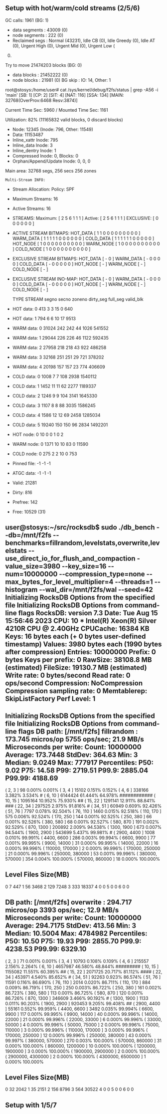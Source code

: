 ## Setup with hot/warm/cold streams (2/5/6)

GC calls: 1961 (BG: 1)
  - data segments : 43009 (0)
  - node segments : 222 (0)
  - Reclaimed segs : Normal (43231), Idle CB (0), Idle Greedy (0), Idle AT (0), Urgent High (0), Urgent Mid (0), Urgent Low (
0)
Try to move 21474203 blocks (BG: 0)
  - data blocks : 21452222 (0)
  - node blocks : 21981 (0)
BG skip : IO: 14, Other: 1

root@stosys:/home/user# cat /sys/kernel/debug/f2fs/status | grep -A56 -i 'main'
[SB: 1] [CP: 2] [SIT: 4] [NAT: 116] [SSA: 134] [MAIN: 32768(OverProv:6468 Resv:3874)]

Current Time Sec: 5960 / Mounted Time Sec: 1161

Utilization: 82% (11165832 valid blocks, 0 discard blocks)
  - Node: 12345 (Inode: 796, Other: 11549)
  - Data: 11153487
  - Inline_xattr Inode: 795
  - Inline_data Inode: 3
  - Inline_dentry Inode: 1
  - Compressed Inode: 0, Blocks: 0
  - Orphan/Append/Update Inode: 0, 0, 0

Main area: 32768 segs, 256 secs 256 zones

    Multi-Stream INFO:
  - Stream Allocation:
         Policy: SPF
  - Maximum Streams: 16
  - Active Streams: 16
  - STREAMS:
        Maximum:  [  2  5  6  1  1  1  ]
         Active:  [  2  5  6  1  1  1  ]
      EXCLUSIVE:  [  0  0  0  0  0  0  ]
  - ACTIVE STREAM BITMAPS:
       HOT_DATA   [ 1 1 0 0 0 0 0 0 0 0 0 ]
       WARM_DATA  [ 1 1 1 1 1 0 0 0 0 0 0 ]
       COLD_DATA  [ 1 1 1 1 1 1 0 0 0 0 0 ]
       HOT_NODE   [ 1 0 0 0 0 0 0 0 0 0 0 ]
       WARM_NODE  [ 1 0 0 0 0 0 0 0 0 0 0 ]
       COLD_NODE  [ 1 0 0 0 0 0 0 0 0 0 0 ]
  - EXCLUSIVE STREAM BITMAPS:
       HOT_DATA   [ - 0 ]
       WARM_DATA  [ - 0 0 0 0 ]
       COLD_DATA  [ - 0 0 0 0 0 ]
       HOT_NODE   [ - ]
       WARM_NODE  [ - ]
       COLD_NODE  [ - ]
  - EXCLUSIVE STREAM INO-MAP:
       HOT_DATA   [ - 0 ]
       WARM_DATA  [ - 0 0 0 0 ]
       COLD_DATA  [ - 0 0 0 0 0 ]
       HOT_NODE   [ - ]
       WARM_NODE  [ - ]
       COLD_NODE  [ - ]

    TYPE       STREAM    segno    secno   zoneno  dirty_seg   full_seg  valid_blk
  - HOT  data:      0      413        3        3         15          0        640
  - HOT  data:      1      794        6        6         10         17       9513
  - WARM data:      0    31024      242      242         44       1026     541552
  - WARM data:      1    29044      226      226         46       1122     592435
  - WARM data:      2    27958      218      218         43        922     486258
  - WARM data:      3    32168      251      251         29        721     378202
  - WARM data:      4    20198      157      157         23        774     406609
  - COLD data:      0     1008        7        7        108       2938    1540112
  - COLD data:      1     1452       11       11         62       2277    1189337
  - COLD data:      2     1246        9        9        104       3141    1645330
  - COLD data:      3     1107        8        8         88       3035    1586245
  - COLD data:      4     1586       12       12         69       2458    1285034
  - COLD data:      5    19240      150      150         96       2834    1492201
  - HOT  node:      0       10        0        0          1          0          2
  - WARM node:      0     1371       10       10         83          0      11590
  - COLD node:      0      275        2        2         10          0        753
  - Pinned file:            -1       -1       -1
  - ATGC   data:            -1       -1       -1

  - Valid: 21281
  - Dirty: 816
  - Prefree: 142
  - Free: 10529 (31)


  user@stosys:~/src/rocksdb$ sudo  ./db_bench --db=/mnt/f2fs --benchmarks=fillrandom,levelstats,overwrite,levelstats --use_direct_io_for_flush_and_compaction -value_size=3980 --key_size=16 --num=10000000 --compression_type=none --max_bytes_for_level_multiplier=4 --threads=1 --histogram --wal_dir=/mnt/f2fs/wal --seed=42
Initializing RocksDB Options from the specified file
Initializing RocksDB Options from command-line flags
RocksDB:    version 7.3
Date:       Tue Aug 15 15:56:46 2023
CPU:        10 * Intel(R) Xeon(R) Silver 4210R CPU @ 2.40GHz
CPUCache:   16384 KB
Keys:       16 bytes each (+ 0 bytes user-defined timestamp)
Values:     3980 bytes each (1990 bytes after compression)
Entries:    10000000
Prefix:    0 bytes
Keys per prefix:    0
RawSize:    38108.8 MB (estimated)
FileSize:   19130.7 MB (estimated)
Write rate: 0 bytes/second
Read rate: 0 ops/second
Compression: NoCompression
Compression sampling rate: 0
Memtablerep: SkipListFactory
Perf Level: 1
------------------------------------------------
Initializing RocksDB Options from the specified file
Initializing RocksDB Options from command-line flags
DB path: [/mnt/f2fs]
fillrandom   :     173.745 micros/op 5755 ops/sec;   21.9 MB/s
Microseconds per write:
Count: 10000000 Average: 173.7448  StdDev: 364.63
Min: 3  Median: 9.0249  Max: 777917
Percentiles: P50: 9.02 P75: 14.58 P99: 2719.51 P99.9: 2885.04 P99.99: 4188.69
------------------------------------------------------
(       2,       3 ]       98   0.001%   0.001%
(       3,       4 ]    15102   0.151%   0.152%
(       4,       6 ]   338166   3.382%   3.534% #
(       6,      10 ]  6144424  61.444%  64.978% ############
(      10,      15 ]  1095164  10.952%  75.930% ##
(      15,      22 ]  1291141  12.911%  88.841% ###
(      22,      34 ]   297525   2.975%  91.816% #
(      34,      51 ]    60949   0.609%  92.426%
(      51,      76 ]     7797   0.078%  92.504%
(      76,     110 ]     1460   0.015%  92.518%
(     110,     170 ]      575   0.006%  92.524%
(     170,     250 ]      144   0.001%  92.525%
(     250,     380 ]       66   0.001%  92.526%
(     380,     580 ]       68   0.001%  92.527%
(     580,     870 ]      191   0.002%  92.529%
(     870,    1300 ]   200892   2.009%  94.538%
(    1300,    1900 ]      673   0.007%  94.544%
(    1900,    2900 ]   543699   5.437%  99.981% #
(    2900,    4400 ]     1008   0.010%  99.991%
(    4400,    6600 ]      286   0.003%  99.994%
(    6600,    9900 ]       77   0.001%  99.995%
(    9900,   14000 ]       31   0.000%  99.995%
(   14000,   22000 ]       16   0.000%  99.996%
(  110000,  170000 ]        2   0.000%  99.996%
(  170000,  250000 ]       21   0.000%  99.996%
(  250000,  380000 ]       53   0.001%  99.996%
(  380000,  570000 ]      354   0.004% 100.000%
(  570000,  860000 ]       18   0.000% 100.000%


Level Files Size(MB)
--------------------
  0        7      447
  1       56     3468
  2      129     7248
  3      333    18337
  4        0        0
  5        0        0
  6        0        0

DB path: [/mnt/f2fs]
overwrite    :     294.717 micros/op 3393 ops/sec;   12.9 MB/s
Microseconds per write:
Count: 10000000 Average: 294.7175  StdDev: 413.56
Min: 3  Median: 10.5004  Max: 4784982
Percentiles: P50: 10.50 P75: 19.93 P99: 2855.70 P99.9: 4238.53 P99.99: 6329.10
------------------------------------------------------
(       2,       3 ]       71   0.001%   0.001%
(       3,       4 ]    10793   0.108%   0.109%
(       4,       6 ]   215557   2.156%   2.264%
(       6,      10 ]  4657987  46.580%  48.844% #########
(      10,      15 ]  1155082  11.551%  60.395% ##
(      15,      22 ]  2071725  20.717%  81.112% ####
(      22,      34 ]   453971   4.540%  85.652% #
(      34,      51 ]    92263   0.923%  86.574%
(      51,      76 ]    11591   0.116%  86.690%
(      76,     110 ]     2014   0.020%  86.711%
(     110,     170 ]      884   0.009%  86.719%
(     170,     250 ]      250   0.003%  86.722%
(     250,     380 ]      161   0.002%  86.723%
(     380,     580 ]      113   0.001%  86.725%
(     580,     870 ]      120   0.001%  86.726%
(     870,    1300 ]   346609   3.466%  90.192% #
(    1300,    1900 ]     1133   0.011%  90.203%
(    1900,    2900 ]   920453   9.205%  99.408% ##
(    2900,    4400 ]    55161   0.552%  99.959%
(    4400,    6600 ]     3492   0.035%  99.994%
(    6600,    9900 ]      117   0.001%  99.995%
(    9900,   14000 ]       40   0.000%  99.996%
(   14000,   22000 ]       21   0.000%  99.996%
(   22000,   33000 ]        6   0.000%  99.996%
(   33000,   50000 ]        4   0.000%  99.996%
(   50000,   75000 ]        2   0.000%  99.996%
(   75000,  110000 ]        3   0.000%  99.996%
(  110000,  170000 ]        3   0.000%  99.996%
(  170000,  250000 ]       12   0.000%  99.996%
(  250000,  380000 ]       43   0.000%  99.997%
(  380000,  570000 ]      270   0.003% 100.000%
(  570000,  860000 ]       31   0.000% 100.000%
(  860000, 1200000 ]       10   0.000% 100.000%
( 1200000, 1900000 ]        3   0.000% 100.000%
( 1900000, 2900000 ]        2   0.000% 100.000%
( 2900000, 4300000 ]        2   0.000% 100.000%
( 4300000, 6500000 ]        1   0.000% 100.000%


Level Files Size(MB)
--------------------
  0       32     2042
  1       35     2151
  2      156     8796
  3      564    30522
  4        0        0
  5        0        0
  6        0        0

## Setup with 1/5/7


